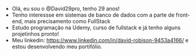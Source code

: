 - Olá, eu sou o @David29pro, tenho 29 anos!
- Tenho interessse em sistemas de banco de dados com a parte de front-end, mais precisamento como FullStack
- Estudo programação na Udemy, curso de fullstack e já tenho alguns projetinhos pronto!
- Meu linkedin: https://www.linkedin.com/in/david-robison-9453a4166/ e estou desenvolvendo meu portifólio.
<!---
Davidpro29/Davidpro29 is a ✨ special ✨ repository because its `README.md` (this file) appears on your GitHub profile.
You can click the Preview link to take a look at your changes.
--->
